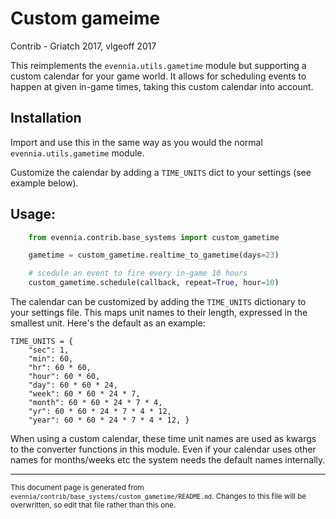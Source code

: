 # Custom gameime

Contrib - Griatch 2017, vlgeoff 2017

This reimplements the `evennia.utils.gametime` module but supporting a custom
calendar for your game world. It allows for scheduling events to happen at given
in-game times, taking this custom calendar into account.

## Installation

Import and use this in the same way as you would the normal
`evennia.utils.gametime` module.

Customize the calendar by adding a `TIME_UNITS` dict to your settings (see
example below).


## Usage:

```python
    from evennia.contrib.base_systems import custom_gametime

    gametime = custom_gametime.realtime_to_gametime(days=23)

    # scedule an event to fire every in-game 10 hours
    custom_gametime.schedule(callback, repeat=True, hour=10)

```

The calendar can be customized by adding the `TIME_UNITS` dictionary to your
settings file. This maps unit names to their length, expressed in the smallest
unit. Here's the default as an example:

    TIME_UNITS = {
        "sec": 1,
        "min": 60,
        "hr": 60 * 60,
        "hour": 60 * 60,
        "day": 60 * 60 * 24,
        "week": 60 * 60 * 24 * 7,
        "month": 60 * 60 * 24 * 7 * 4,
        "yr": 60 * 60 * 24 * 7 * 4 * 12,
        "year": 60 * 60 * 24 * 7 * 4 * 12, }

When using a custom calendar, these time unit names are used as kwargs to
the converter functions in this module. Even if your calendar uses other names
for months/weeks etc the system needs the default names internally.


----

<small>This document page is generated from `evennia/contrib/base_systems/custom_gametime/README.md`. Changes to this
file will be overwritten, so edit that file rather than this one.</small>
